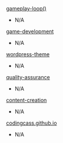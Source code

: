 [gameplay-loop()](https://github.com/codingcass/projects)
* N/A

[game-development](https://github.com/codingcass/game-development)
* N/A

[wordpress-theme](https://github.com/codingcass/wordpress-theme)
* N/A

[quality-assurance](https://github.com/codingcass/quality-assurance)
* N/A

[content-creation](https://github.com/codingcass/content-creation)
* N/A

[codingcass.github.io](https://github.com/codingcass/codingcass.github.io)
* N/A
